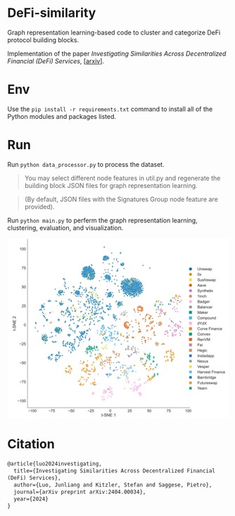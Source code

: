 # DeFi-similarity
Graph representation learning-based code to cluster and categorize DeFi protocol building blocks.

Implementation of the paper *Investigating Similarities Across Decentralized Financial (DeFi) Services*, [[arxiv](https://arxiv.org/abs/2404.00034)].

# Env
Use the `pip install -r requirements.txt` command to install all of the Python modules and packages listed.

# Run

Run `python data_processor.py` to process the dataset.

> You may select different node features in util.py and regenerate the building block JSON files for graph representation learning. 

> (By default, JSON files with the Signatures Group node feature are provided).

Run `python main.py` to perferm the graph representation learning, clustering, evaluation, and visualization.

<img src="./demo_visualization.png" width="600">

# Citation

```
@article{luo2024investigating,
  title={Investigating Similarities Across Decentralized Financial (DeFi) Services},
  author={Luo, Junliang and Kitzler, Stefan and Saggese, Pietro},
  journal={arXiv preprint arXiv:2404.00034},
  year={2024}
}
```

